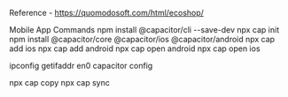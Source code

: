 Reference - https://quomodosoft.com/html/ecoshop/



Mobile App Commands
npm install @capacitor/cli --save-dev
npx cap init
npm install @capacitor/core @capacitor/ios @capacitor/android
npx cap add ios
npx cap add android
npx cap open android
npx cap open ios

ipconfig getifaddr en0
capacitor config

npx cap copy
npx cap sync